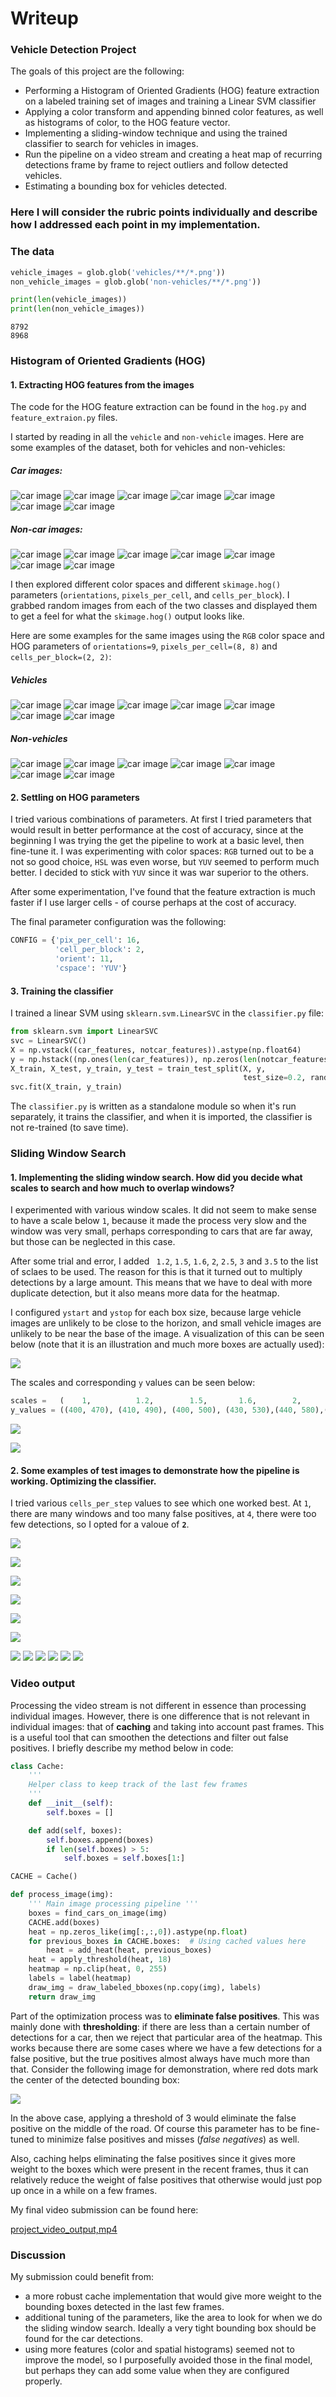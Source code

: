 # Writeup

### **Vehicle Detection Project**

The goals of this project are the following:

* Performing a Histogram of Oriented Gradients (HOG) feature extraction on a labeled training set of images and training a Linear SVM classifier
* Applying a color transform and appending binned color features, as well as histograms of color, to the HOG feature vector.
* Implementing a sliding-window technique and using the trained classifier to search for vehicles in images.
* Run the pipeline on a video stream and creating a heat map of recurring detections frame by frame to reject outliers and follow detected vehicles.
* Estimating a bounding box for vehicles detected.

### Here I will consider the rubric points individually and describe how I addressed each point in my implementation.  

### The data

```python
vehicle_images = glob.glob('vehicles/**/*.png'))
non_vehicle_images = glob.glob('non-vehicles/**/*.png'))

print(len(vehicle_images))
print(len(non_vehicle_images))
```

```
8792
8968
```

### Histogram of Oriented Gradients (HOG)

#### 1. Extracting HOG features from the images

The code for the HOG feature extraction can be found in the `hog.py` and `feature_extraion.py` files.  

I started by reading in all the `vehicle` and `non-vehicle` images. Here are some examples of the dataset, both for vehicles and non-vehicles:

##### Car images:

![car image](vehicle_examples/0.png)
![car image](vehicle_examples/1.png)
![car image](vehicle_examples/2.png)
![car image](vehicle_examples/3.png)
![car image](vehicle_examples/4.png)
![car image](vehicle_examples/5.png)
![car image](vehicle_examples/6.png)


##### Non-car images:

![car image](non_vehicle_examples/0.png)
![car image](non_vehicle_examples/1.png)
![car image](non_vehicle_examples/2.png)
![car image](non_vehicle_examples/3.png)
![car image](non_vehicle_examples/4.png)
![car image](non_vehicle_examples/5.png)
![car image](non_vehicle_examples/6.png)


I then explored different color spaces and different `skimage.hog()` parameters (`orientations`, `pixels_per_cell`, and `cells_per_block`).  I grabbed random images from each of the two classes and displayed them to get a feel for what the `skimage.hog()` output looks like.

Here are some examples for the same images using the `RGB` color space and HOG parameters of `orientations=9`, `pixels_per_cell=(8, 8)` and `cells_per_block=(2, 2)`:

##### Vehicles

![car image](output_images/hog_0.png)
![car image](output_images/hog_1.png)
![car image](output_images/hog_2.png)
![car image](output_images/hog_3.png)
![car image](output_images/hog_4.png)
![car image](output_images/hog_5.png)
![car image](output_images/hog_6.png)

##### Non-vehicles

![car image](output_images/non_vehicle_hog_0.png)
![car image](output_images/non_vehicle_hog_1.png)
![car image](output_images/non_vehicle_hog_2.png)
![car image](output_images/non_vehicle_hog_3.png)
![car image](output_images/non_vehicle_hog_4.png)
![car image](output_images/non_vehicle_hog_5.png)
![car image](output_images/non_vehicle_hog_6.png)


#### 2. Settling on HOG parameters

I tried various combinations of parameters. At first I tried parameters that would result in better performance at the cost of accuracy, since at the beginning I was trying the get the pipeline to work at a basic level, then fine-tune it.
I was experimenting with color spaces: `RGB` turned out to be a not so good choice, `HSL` was even worse, but `YUV` seemed to perform much better. I decided to stick with `YUV` since it was war superior to the others.

After some experimentation, I've found that the feature extraction is much faster if I use larger cells - of course perhaps at the cost of accuracy.

The final parameter configuration was the following:

```python
CONFIG = {'pix_per_cell': 16,
          'cell_per_block': 2,
          'orient': 11,
          'cspace': 'YUV'}
```

#### 3. Training the classifier

I trained a linear SVM using `sklearn.svm.LinearSVC` in the `classifier.py` file:

```python
from sklearn.svm import LinearSVC
svc = LinearSVC()
X = np.vstack((car_features, notcar_features)).astype(np.float64)
y = np.hstack((np.ones(len(car_features)), np.zeros(len(notcar_features))))
X_train, X_test, y_train, y_test = train_test_split(X, y,
                                                    test_size=0.2, random_state=rand_state)
svc.fit(X_train, y_train)
```

The `classifier.py` is written as a standalone module so when it's run separately, it trains the classifier, and when it is imported, the classifier is not re-trained (to save time).


### Sliding Window Search

#### 1. Implementing the sliding window search.  How did you decide what scales to search and how much to overlap windows?

I experimented with various window scales. It did not seem to make sense to have a scale below `1`, because it made the process very slow and the window was very small, perhaps corresponding to cars that are far away, but those can be neglected in this case.

After some trial and error, I added ` 1.2`, `1.5`, `1.6`, `2`, `2.5`, `3` and `3.5` to the list of sclaes to be used. The reason for this is that it turned out to multiply detections by a large amount. This means that we have to deal with more duplicate detection, but it also means more data for the heatmap.

I configured `ystart` and `ystop` for each box size, because large vehicle images are unlikely to be close to the horizon, and small vehicle images are unlikely to be near the base of the image. A visualization of this can be seen below (note that it is an illustration and much more boxes are actually used):

![](output_images/box_sizes.png)

The scales and corresponding `y` values can be seen below:

```python
scales =   (    1,          1.2,        1.5,       1.6,        2,         2.5,       3,          3.5)
y_values = ((400, 470), (410, 490), (400, 500), (430, 530),(440, 580),(410, 700),(430, 680), (420, 660))
```

![](output_images/find_cars.png)


![](output_images/heatmap.png)


#### 2. Some examples of test images to demonstrate how the pipeline is working.  Optimizing the classifier.


I tried various `cells_per_step` values to see which one worked best. At `1`, there are many windows and too many false positives, at `4`, there were too few detections, so I opted for a valoue of **`2`**.


![](output_images/test1.png)

![](output_images/test2.png)

![](output_images/test3.png)

![](output_images/test4.png)

![](output_images/test5.png)

![](output_images/test6.png)


![](output_images/label_test1.png)
![](output_images/label_test2.png)
![](output_images/label_test3.png)
![](output_images/label_test4.png)
![](output_images/label_test5.png)
![](output_images/label_test6.png)


### Video output

Processing the video stream is not different in essence than processing individual images. However, there is one difference that is not relevant in individual images: that of **caching** and taking into account past frames. This is a useful tool that can smoothen the detections and filter out false positives. I briefly describe my method below in code:

```python
class Cache:
    '''
    Helper class to keep track of the last few frames
    '''
    def __init__(self):
        self.boxes = []

    def add(self, boxes):
        self.boxes.append(boxes)
        if len(self.boxes) > 5:
            self.boxes = self.boxes[1:]

CACHE = Cache()

def process_image(img):
    ''' Main image processing pipeline '''
    boxes = find_cars_on_image(img)
    CACHE.add(boxes)
    heat = np.zeros_like(img[:,:,0]).astype(np.float)
    for previous_boxes in CACHE.boxes:  # Using cached values here
        heat = add_heat(heat, previous_boxes)
    heat = apply_threshold(heat, 18)
    heatmap = np.clip(heat, 0, 255)
    labels = label(heatmap)
    draw_img = draw_labeled_bboxes(np.copy(img), labels)
    return draw_img
```

Part of the optimization process was to **eliminate false positives**. This was mainly done with **thresholding**: if there are less than a certain number of detections for a car, then we reject that particular area of the heatmap. This works because there are some cases where we have a few detections for a false positive, but the true positives almost always have much more than that. Consider the following image for demonstration, where red dots mark the center of the detected bounding box:

![](output_images/false_positives.png)

In the above case, applying a threshold of 3 would eliminate the false positive on the middle of the road. Of course this parameter has to be fine-tuned to minimize false positives and misses (*false negatives*) as well.

Also, caching helps eliminating the false positives since it gives more weight to the boxes which were present in the recent frames, thus it can relatively reduce the weight of false positives that otherwise would just pop up once in a while on a few frames.

My final video submission can be found here:

[project_video_output,mp4](project_video_output.mp4)

### Discussion

My submission could benefit from:

- a more robust cache implementation that would give more weight to the bounding boxes detected in the last few frames.
- additional tuning of the parameters, like the area to look for when we do the sliding window search. Ideally a very tight bounding box should be found for the car detections.
- using more features (color and spatial histograms) seemed not to improve the model, so I purposefully avoided those in the final model, but perhaps they can add some value when they are configured properly.
